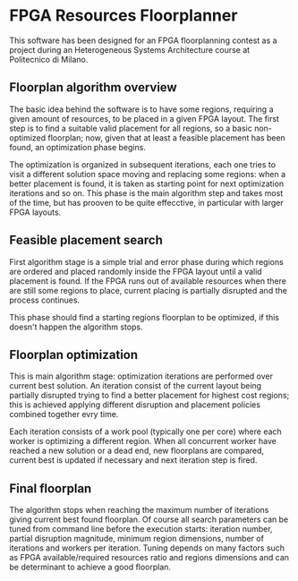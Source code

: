 # FPGA Resources Floorplanner
This software has been designed for an FPGA floorplanning contest as a project during an Heterogeneous Systems Architecture course at Politecnico di Milano.

## Floorplan algorithm overview
The basic idea behind the software is to have some regions, requiring a given amount of resources, to be placed in a given FPGA layout.
The first step is to find a suitable valid placement for all regions, so a basic non-optimized floorplan; now, given that at least a feasible placement has been found, an optimization phase begins.

The optimization is organized in subsequent iterations, each one tries to visit a different solution space moving and replacing some regions: when a better placement is found, it is taken as starting point for next optimization iterations and so on.
This phase is the main algorithm step and takes most of the time, but has prooven to be quite effecctive, in particular with larger FPGA layouts.

## Feasible placement search
First algorithm stage is a simple trial and error phase during which regions are ordered and placed randomly inside the FPGA layout until a valid placement is found. If the FPGA runs out of available resources when there are still some regions to place, current placing is partially disrupted and the process continues.

This phase should find a starting regions floorplan to be optimized, if this doesn't happen the algorithm stops.

## Floorplan optimization
This is main algorithm stage: optimization iterations are performed over current best solution.
An iteration consist of the current layout being partially disrupted trying to find a better placement for highest cost regions; this is achieved applying different disruption and placement policies combined together evry time.

Each iteration consists of a work pool (typically one per core) where each worker is optimizing a different region. When all concurrent worker have reached a new solution or a dead end, new floorplans are compared, current best is updated if necessary and next iteration step is fired.

## Final floorplan
The algorithm stops when reaching the maximum number of iterations giving current best found floorplan.
Of course all search parameters can be tuned from command line before the execution starts: iteration number, partial disruption magnitude, minimum region dimensions, number of iterations and workers per iteration. Tuning depends on many factors such as FPGA available/required resources ratio and regions dimensions and can be determinant to achieve a good floorplan.
